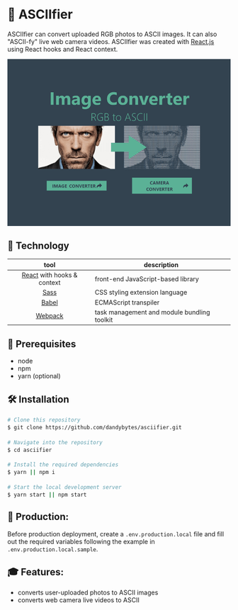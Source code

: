 # 📸 ASCIIfier

ASCIIfier can convert uploaded RGB photos to ASCII images. It can also "ASCII-fy" live web camera videos. ASCIIfier was created with [React.js](http://facebook.github.io/react/index.html) using React hooks and React context.

![](https://github.com/dandybytes/asciifier/blob/master/docs/asciifier.png)

## 👾 Technology

|                                   tool                                   | description                                 |
| :----------------------------------------------------------------------: | ------------------------------------------- |
| [React](http://facebook.github.io/react/index.html) with hooks & context | front-end JavaScript-based library          |
|                      [Sass](https://sass-lang.com/)                      | CSS styling extension language              |
|                       [Babel](https://babeljs.io/)                       | ECMAScript transpiler                       |
|                    [Webpack](https://webpack.js.org/)                    | task management and module bundling toolkit |

## 🔐 Prerequisites

- node
- npm
- yarn (optional)

## 🛠 Installation

```bash
# Clone this repository
$ git clone https://github.com/dandybytes/asciifier.git

# Navigate into the repository
$ cd asciifier

# Install the required dependencies
$ yarn || npm i

# Start the local development server
$ yarn start || npm start
```

## 🚀 Production:
Before production deployment, create a `.env.production.local` file and fill out the required variables following the example in `.env.production.local.sample`.

## 🎓 Features:

-   converts user-uploaded photos to ASCII images
-   converts web camera live videos to ASCII
